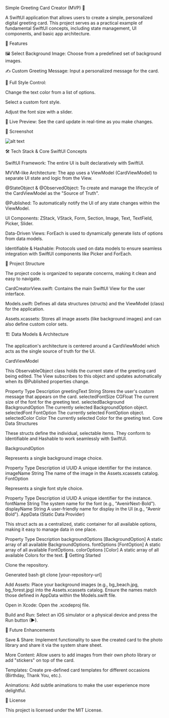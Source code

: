 Simple Greeting Card Creator (MVP) 🎉

A SwiftUI application that allows users to create a simple, personalized digital greeting card. This project serves as a practical example of fundamental SwiftUI concepts, including state management, UI components, and basic app architecture.

🌟 Features

🖼️ Select Background Image: Choose from a predefined set of background images.

✍️ Custom Greeting Message: Input a personalized message for the card.

🎨 Full Style Control:

Change the text color from a list of options.

Select a custom font style.

Adjust the font size with a slider.

👀 Live Preview: See the card update in real-time as you make changes.

📸 Screenshot
<!-- TODO: Add a screenshot or a short GIF of the app in action here! -->


![alt text](https://via.placeholder.com/350x700/f0f0f0/000000?text=App+Screenshot+Goes+Here)

🛠️ Tech Stack & Core SwiftUI Concepts

SwiftUI Framework: The entire UI is built declaratively with SwiftUI.

MVVM-like Architecture: The app uses a ViewModel (CardViewModel) to separate UI state and logic from the View.

@StateObject & @ObservedObject: To create and manage the lifecycle of the CardViewModel as the "Source of Truth".

@Published: To automatically notify the UI of any state changes within the ViewModel.

UI Components: ZStack, VStack, Form, Section, Image, Text, TextField, Picker, Slider.

Data-Driven Views: ForEach is used to dynamically generate lists of options from data models.

Identifiable & Hashable: Protocols used on data models to ensure seamless integration with SwiftUI components like Picker and ForEach.

📂 Project Structure

The project code is organized to separate concerns, making it clean and easy to navigate.

CardCreatorView.swift: Contains the main SwiftUI View for the user interface.

Models.swift: Defines all data structures (structs) and the ViewModel (class) for the application.

Assets.xcassets: Stores all image assets (like background images) and can also define custom color sets.

🏗️ Data Models & Architecture

The application's architecture is centered around a CardViewModel which acts as the single source of truth for the UI.

CardViewModel

This ObservableObject class holds the current state of the greeting card being edited. The View subscribes to this object and updates automatically when its @Published properties change.

Property	Type	Description
greetingText	String	Stores the user's custom message that appears on the card.
selectedFontSize	CGFloat	The current size of the font for the greeting text.
selectedBackground	BackgroundOption	The currently selected BackgroundOption object.
selectedFont	FontOption	The currently selected FontOption object.
selectedColor	Color	The currently selected Color for the greeting text.
Core Data Structures

These structs define the individual, selectable items. They conform to Identifiable and Hashable to work seamlessly with SwiftUI.

BackgroundOption

Represents a single background image choice.

Property	Type	Description
id	UUID	A unique identifier for the instance.
imageName	String	The name of the image in the Assets.xcassets catalog.
FontOption

Represents a single font style choice.

Property	Type	Description
id	UUID	A unique identifier for the instance.
fontName	String	The system name for the font (e.g., "AvenirNext-Bold").
displayName	String	A user-friendly name for display in the UI (e.g., "Avenir Bold").
AppData (Static Data Provider)

This struct acts as a centralized, static container for all available options, making it easy to manage data in one place.

Property	Type	Description
backgroundOptions	[BackgroundOption]	A static array of all available BackgroundOptions.
fontOptions	[FontOption]	A static array of all available FontOptions.
colorOptions	[Color]	A static array of all available Colors for the text.
🚀 Getting Started

Clone the repository.

Generated bash
git clone [your-repository-url]


Add Assets: Place your background images (e.g., bg_beach.jpg, bg_forest.jpg) into the Assets.xcassets catalog. Ensure the names match those defined in AppData within the Models.swift file.

Open in Xcode: Open the .xcodeproj file.

Build and Run: Select an iOS simulator or a physical device and press the Run button (▶).

🔮 Future Enhancements

Save & Share: Implement functionality to save the created card to the photo library and share it via the system share sheet.

More Content: Allow users to add images from their own photo library or add "stickers" on top of the card.

Templates: Create pre-defined card templates for different occasions (Birthday, Thank You, etc.).

Animations: Add subtle animations to make the user experience more delightful.

📝 License

This project is licensed under the MIT License.
